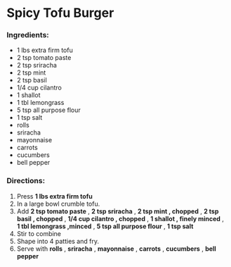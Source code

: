 # Spicy Tofu Burger 

### Ingredients: 
* 1 lbs extra firm tofu
* 2 tsp tomato paste
* 2 tsp sriracha
* 2 tsp mint
* 2 tsp basil
* 1/4 cup cilantro
* 1 shallot
* 1 tbl lemongrass
* 5 tsp all purpose flour
* 1 tsp salt
*  rolls
*  sriracha
*  mayonnaise
*  carrots
*  cucumbers
*  bell pepper

### Directions: 
1. Press **1 lbs extra firm tofu** 
2. In a large bowl crumble tofu. 
3. Add **2 tsp tomato paste** , **2 tsp sriracha** , **2 tsp mint , chopped** , **2 tsp basil , chopped** , **1/4 cup cilantro , chopped** , **1 shallot , finely minced** , **1 tbl lemongrass ,minced** , **5 tsp all purpose flour** , **1 tsp salt** 
4. Stir to combine 
5. Shape into 4 patties and fry. 
6. Serve with **rolls** , **sriracha** , **mayonnaise** , **carrots** , **cucumbers** , **bell pepper** 
